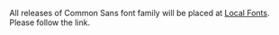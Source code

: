 All releases of Common Sans font family will be placed at [Local Fonts](https://localfonts.eu/). Please follow the link.